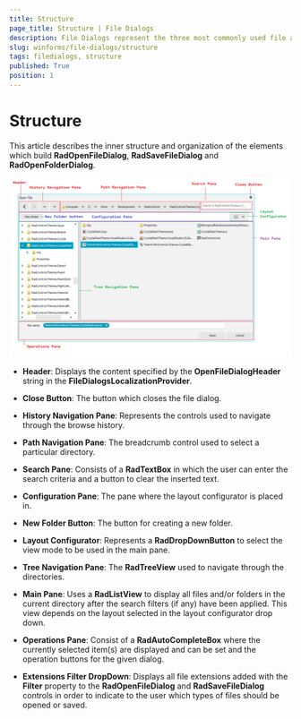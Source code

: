 ```yaml
---
title: Structure
page_title: Structure | File Dialogs
description: File Dialogs represent the three most commonly used file and folder manipulation dialogs
slug: winforms/file-dialogs/structure
tags: filedialogs, structure
published: True
position: 1 
---
```


# Structure 

This article describes the inner structure and organization of the elements which build **RadOpenFileDialog**, **RadSaveFileDialog** and **RadOpenFolderDialog**.

![winforms/file-dialogs-structure 001](images/file-dialogs-structure001.png) 

* **Header**: Displays the content specified by the **OpenFileDialogHeader** string in the **FileDialogsLocalizationProvider**. 

* **Close Button**: The button which closes the file dialog.

* **History Navigation Pane**: Represents the controls used to navigate through the browse history.

* **Path Navigation Pane**: The breadcrumb control used to select a particular directory.

* **Search Pane**: Consists of a **RadTextBox** in which the user can enter the search criteria and a button to clear the inserted text.

* **Configuration Pane**: The pane where the layout configurator is placed in.

* **New Folder Button**: The button for creating a new folder.

* **Layout Configurator**: Represents a **RadDropDownButton** to select the view mode to be used in the main pane.

* **Tree Navigation Pane**: The **RadTreeView** used to navigate through the directories.

* **Main Pane**: Uses a **RadListView** to display all files and/or folders in the current directory after the search filters (if any) have been applied. This view depends on the layout selected in the layout configurator drop down.

* **Operations Pane**: Consist of a **RadAutoCompleteBox** where the currently selected item(s) are displayed and can be set and the operation buttons for the given dialog.

* **Extensions Filter DropDown**: Displays all file extensions added with the **Filter** property to the **RadOpenFileDialog** and **RadSaveFileDialog** controls in order to indicate to the user which types of files should be opened or saved.